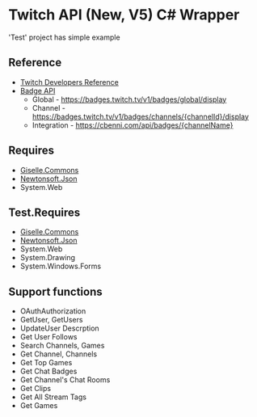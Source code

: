 # Twitch API (New, V5) C# Wrapper
'Test' project has simple example

## Reference
* [Twitch Developers Reference](https://dev.twitch.tv/docs/api/reference/)
* [Badge API](https://discuss.dev.twitch.tv/t/beta-badge-api/6388)
  * Global - https://badges.twitch.tv/v1/badges/global/display
  * Channel - https://badges.twitch.tv/v1/badges/channels/{channelId}/display
  * Integration - https://cbenni.com/api/badges/{channelName}

## Requires
* [Giselle.Commons](https://github.com/gisellevonbingen/Giselle.Commons)
* [Newtonsoft.Json](https://www.newtonsoft.com/json)
* System.Web

## Test.Requires
* [Giselle.Commons](https://github.com/gisellevonbingen/Giselle.Commons)
* [Newtonsoft.Json](https://www.newtonsoft.com/json)
* System.Web
* System.Drawing
* System.Windows.Forms

## Support functions
* OAuthAuthorization
* GetUser, GetUsers
* UpdateUser Descrption
* Get User Follows
* Search Channels, Games
* Get Channel, Channels
* Get Top Games
* Get Chat Badges
* Get Channel's Chat Rooms
* Get Clips
* Get All Stream Tags
* Get Games
